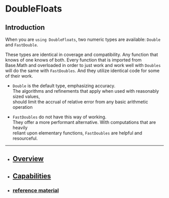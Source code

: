
# DoubleFloats



## Introduction

When you are `using DoubleFloats`, two numeric types are available: `Double` and `FastDouble`.

These types are identical in coverage and compatibility. Any function that knows of one knows of both.
Every function that is imported from Base.Math and overloaded in order to just work and work well with
`Doubles` will do the same with `FastDoubles`.  And they utilize identical code for some of their work.


- `Double` is the default type, emphasizing accuracy.    
The algorithms and refinements that apply when used with reasonably sized values,    
should limit the accrual of relative error from any basic arithmetic operation 

- `FastDoubles` do not have this way of working.    
They offer a more performant alternative. With computations that are heavily    
reliant upon elementary functions, `FastDoubles` are helpful and resourceful.

----

- ## [Overview](https://github.com/JuliaMath/DoubleFloats.jl/blob/master/docs/src/appropriate.md)
- ## [Capabilities](https://github.com/JuliaMath/DoubleFloats.jl/blob/master/docs/src/capabilities.md#capabilities)

- ### [reference material](https://github.com/JuliaMath/DoubleFloats.jl/blob/master/docs/src/references.md)

